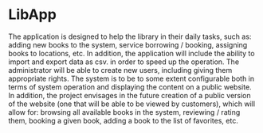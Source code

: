 # LibApp

The application is designed to help the library in their daily tasks, such as: adding new books to the system, service 
borrowing / booking, assigning books to locations, etc. In addition, the application will include the ability to 
import and export data as csv. in order to speed up the operation. The administrator will be able to create new 
users, including giving them appropriate rights. The system is to be to some extent configurable both in terms of 
system operation and displaying the content on a public website. In addition, the project envisages in the future 
creation of a public version of the website (one that will be able to be viewed by customers), which will allow 
for: browsing all available books in the system, reviewing / rating them, booking a given book, adding a book to 
the list of favorites, etc.
